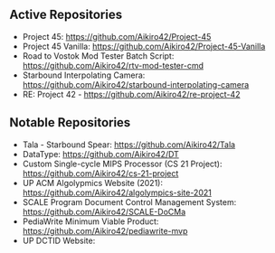 ## Active Repositories
- Project 45: https://github.com/Aikiro42/Project-45
- Project 45 Vanilla: https://github.com/Aikiro42/Project-45-Vanilla
- Road to Vostok Mod Tester Batch Script: https://github.com/Aikiro42/rtv-mod-tester-cmd
- Starbound Interpolating Camera: https://github.com/Aikiro42/starbound-interpolating-camera
- RE: Project 42 - https://github.com/Aikiro42/re-project-42

## Notable Repositories
- Tala - Starbound Spear: https://github.com/Aikiro42/Tala
- DataType: https://github.com/Aikiro42/DT
- Custom Single-cycle MIPS Processor (CS 21 Project): https://github.com/Aikiro42/cs-21-project
- UP ACM Algolypmics Website (2021): https://github.com/Aikiro42/algolympics-site-2021
- SCALE Program Document Control Management System: https://github.com/Aikiro42/SCALE-DoCMa
- PediaWrite Minimum Viable Product: https://github.com/Aikiro42/pediawrite-mvp
- UP DCTID Website:
